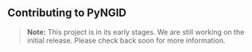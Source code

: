 ## Contributing to PyNGID

> **Note:** This project is in its early stages. We are still working on the initial release. Please check back soon for more information.